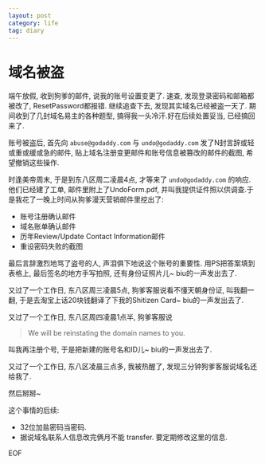 ```yaml
---
layout: post
category: life
tag: diary
---
```


域名被盗
=======

端午放假, 收到狗爹的邮件, 说我的账号设置变更了. 速查, 发现登录密码和邮箱都被改了, ResetPassword都报错. 继续追查下去, 发现其实域名已经被盗一天了. 期间收到了几封域名易主的各种题型, 搞得我一头冷汗.好在后续处置妥当, 已经搞回来了.

账号被盗后, 首先向 `abuse@godaddy.com` 与 `undo@godaddy.com` 发了N封言辞或轻或重或缓或急的邮件, 贴上域名注册变更邮件和账号信息被篡改的邮件的截图, 希望撤销这些操作. 

时逢美帝周末, 于是到东八区周二凌晨4点, 才等来了 `undo@godaddy.com` 的响应. 他们已经建了工单, 邮件里附上了UndoForm.pdf, 并叫我提供证件照以供调查.于是我花了一晚上时间从狗爹漫天营销邮件里挖出了:

* 账号注册确认邮件
* 域名账单确认邮件
* 历年Review/Update Contact Information邮件
* 重设密码失败的截图

最后言辞激烈地骂了盗号的人, 声泪俱下地说这个账号的重要性. 用PS把答案填到表格上, 最后签名的地方手写拍照, 还有身份证照片儿~ biu的一声发出去了.

又过了一个工作日, 东八区周三凌晨5点, 狗爹客服说看不懂天朝身份证, 叫我翻一翻, 于是去淘宝上话20块钱翻译了下我的Shitizen Card~ biu的一声发出去了.

又过了一个工作日, 东八区周四凌晨1点半, 狗爹客服说

> We will be reinstating the domain names to you.

叫我再注册个号, 于是把新建的账号名和ID儿~ biu的一声发出去了.

又过了一个工作日, 东八区凌晨三点多, 我被热醒了, 发现三分钟狗爹客服说域名还给我了.

然后掰掰~

这个事情的后续:

* 32位加盐密码当密码.
* 据说域名联系人信息改完俩月不能 transfer. 要定期修改这里的信息.

EOF
